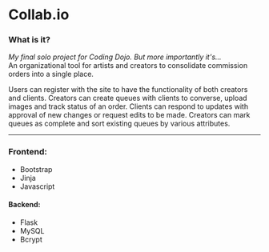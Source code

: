 # Collab.io

### What is it?
*My final solo project for Coding Dojo. But more importantly it's...*  
An organizational tool for artists and creators to consolidate commission orders into a single place.

Users can register with the site to have the functionality of both creators and clients.
Creators can create queues with clients to converse, upload images and track status of an order.
Clients can respond to updates with approval of new changes or request edits to be made.
Creators can mark queues as complete and sort existing queues by various attributes.

---

### Frontend:
* Bootstrap
* Jinja
* Javascript

#### Backend:
* Flask
* MySQL
* Bcrypt
